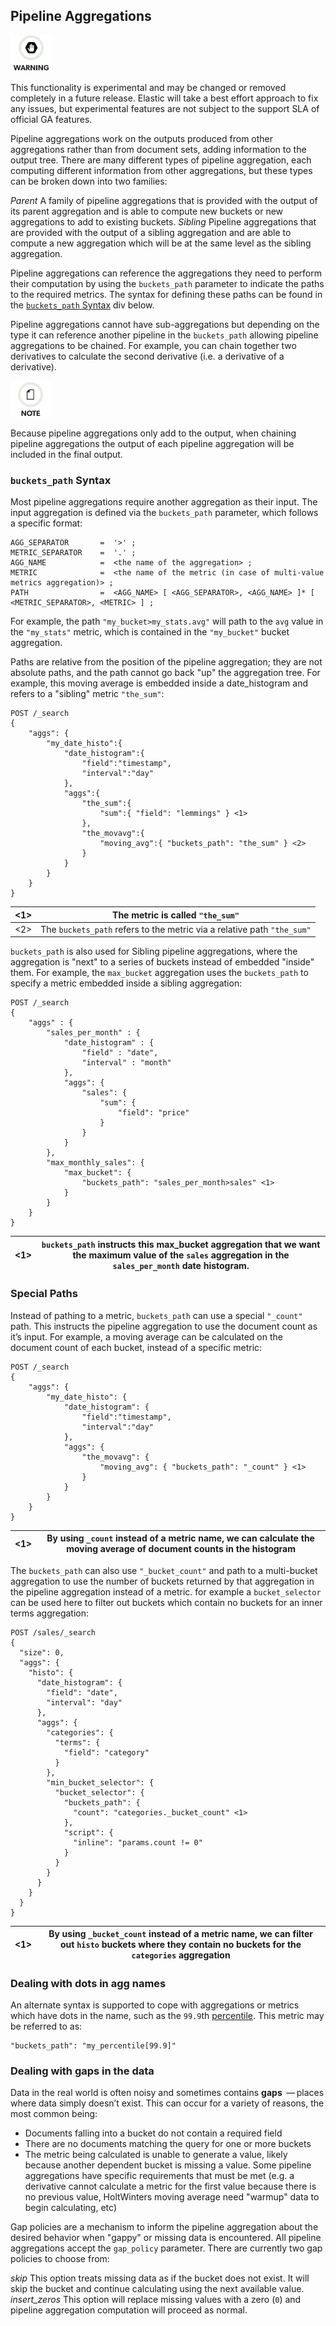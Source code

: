 ## Pipeline Aggregations

![Warning](/images/icons/warning.png)

This functionality is experimental and may be changed or removed completely in a future release. Elastic will take a best effort approach to fix any issues, but experimental features are not subject to the support SLA of official GA features.

Pipeline aggregations work on the outputs produced from other aggregations rather than from document sets, adding information to the output tree. There are many different types of pipeline aggregation, each computing different information from other aggregations, but these types can be broken down into two families:

_Parent_
     A family of pipeline aggregations that is provided with the output of its parent aggregation and is able to compute new buckets or new aggregations to add to existing buckets. 
_Sibling_
     Pipeline aggregations that are provided with the output of a sibling aggregation and are able to compute a new aggregation which will be at the same level as the sibling aggregation. 

Pipeline aggregations can reference the aggregations they need to perform their computation by using the `buckets_path` parameter to indicate the paths to the required metrics. The syntax for defining these paths can be found in the [`buckets_path` Syntax](search-aggregations-pipeline.html#buckets-path-syntax) div below.

Pipeline aggregations cannot have sub-aggregations but depending on the type it can reference another pipeline in the `buckets_path` allowing pipeline aggregations to be chained. For example, you can chain together two derivatives to calculate the second derivative (i.e. a derivative of a derivative).

![Note](/images/icons/note.png)

Because pipeline aggregations only add to the output, when chaining pipeline aggregations the output of each pipeline aggregation will be included in the final output.

### `buckets_path` Syntax

Most pipeline aggregations require another aggregation as their input. The input aggregation is defined via the `buckets_path` parameter, which follows a specific format:
    
    
    AGG_SEPARATOR       =  '>' ;
    METRIC_SEPARATOR    =  '.' ;
    AGG_NAME            =  <the name of the aggregation> ;
    METRIC              =  <the name of the metric (in case of multi-value metrics aggregation)> ;
    PATH                =  <AGG_NAME> [ <AGG_SEPARATOR>, <AGG_NAME> ]* [ <METRIC_SEPARATOR>, <METRIC> ] ;

For example, the path `"my_bucket>my_stats.avg"` will path to the `avg` value in the `"my_stats"` metric, which is contained in the `"my_bucket"` bucket aggregation.

Paths are relative from the position of the pipeline aggregation; they are not absolute paths, and the path cannot go back "up" the aggregation tree. For example, this moving average is embedded inside a date_histogram and refers to a "sibling" metric `"the_sum"`:
    
    
    POST /_search
    {
        "aggs": {
            "my_date_histo":{
                "date_histogram":{
                    "field":"timestamp",
                    "interval":"day"
                },
                "aggs":{
                    "the_sum":{
                        "sum":{ "field": "lemmings" } <1>
                    },
                    "the_movavg":{
                        "moving_avg":{ "buckets_path": "the_sum" } <2>
                    }
                }
            }
        }
    }

<1>| The metric is called `"the_sum"`    
---|---    
<2>| The `buckets_path` refers to the metric via a relative path `"the_sum"`  
  
`buckets_path` is also used for Sibling pipeline aggregations, where the aggregation is "next" to a series of buckets instead of embedded "inside" them. For example, the `max_bucket` aggregation uses the `buckets_path` to specify a metric embedded inside a sibling aggregation:
    
    
    POST /_search
    {
        "aggs" : {
            "sales_per_month" : {
                "date_histogram" : {
                    "field" : "date",
                    "interval" : "month"
                },
                "aggs": {
                    "sales": {
                        "sum": {
                            "field": "price"
                        }
                    }
                }
            },
            "max_monthly_sales": {
                "max_bucket": {
                    "buckets_path": "sales_per_month>sales" <1>
                }
            }
        }
    }

<1>| `buckets_path` instructs this max_bucket aggregation that we want the maximum value of the `sales` aggregation in the `sales_per_month` date histogram.     
---|---  
  
### Special Paths

Instead of pathing to a metric, `buckets_path` can use a special `"_count"` path. This instructs the pipeline aggregation to use the document count as it’s input. For example, a moving average can be calculated on the document count of each bucket, instead of a specific metric:
    
    
    POST /_search
    {
        "aggs": {
            "my_date_histo": {
                "date_histogram": {
                    "field":"timestamp",
                    "interval":"day"
                },
                "aggs": {
                    "the_movavg": {
                        "moving_avg": { "buckets_path": "_count" } <1>
                    }
                }
            }
        }
    }

<1>| By using `_count` instead of a metric name, we can calculate the moving average of document counts in the histogram     
---|---  
  
The `buckets_path` can also use `"_bucket_count"` and path to a multi-bucket aggregation to use the number of buckets returned by that aggregation in the pipeline aggregation instead of a metric. for example a `bucket_selector` can be used here to filter out buckets which contain no buckets for an inner terms aggregation:
    
    
    POST /sales/_search
    {
      "size": 0,
      "aggs": {
        "histo": {
          "date_histogram": {
            "field": "date",
            "interval": "day"
          },
          "aggs": {
            "categories": {
              "terms": {
                "field": "category"
              }
            },
            "min_bucket_selector": {
              "bucket_selector": {
                "buckets_path": {
                  "count": "categories._bucket_count" <1>
                },
                "script": {
                  "inline": "params.count != 0"
                }
              }
            }
          }
        }
      }
    }

<1>| By using `_bucket_count` instead of a metric name, we can filter out `histo` buckets where they contain no buckets for the `categories` aggregation     
---|---  
  
### Dealing with dots in agg names

An alternate syntax is supported to cope with aggregations or metrics which have dots in the name, such as the `99.9`th [percentile](search-aggregations-metrics-percentile-aggregation.html). This metric may be referred to as:
    
    
    "buckets_path": "my_percentile[99.9]"

### Dealing with gaps in the data

Data in the real world is often noisy and sometimes contains **gaps**  — places where data simply doesn’t exist. This can occur for a variety of reasons, the most common being:

  * Documents falling into a bucket do not contain a required field 
  * There are no documents matching the query for one or more buckets 
  * The metric being calculated is unable to generate a value, likely because another dependent bucket is missing a value. Some pipeline aggregations have specific requirements that must be met (e.g. a derivative cannot calculate a metric for the first value because there is no previous value, HoltWinters moving average need "warmup" data to begin calculating, etc) 



Gap policies are a mechanism to inform the pipeline aggregation about the desired behavior when "gappy" or missing data is encountered. All pipeline aggregations accept the `gap_policy` parameter. There are currently two gap policies to choose from:

_skip_
     This option treats missing data as if the bucket does not exist. It will skip the bucket and continue calculating using the next available value. 
_insert_zeros_
     This option will replace missing values with a zero (`0`) and pipeline aggregation computation will proceed as normal. 
